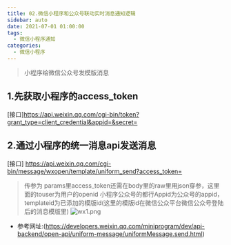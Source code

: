 ```yaml
---
title: 02.微信小程序和公众号联动实时消息通知逻辑
sidebar: auto
date: 2021-07-01 01:00:00
tags: 
  - 微信小程序通知
categories: 
  - 微信小程序
---
```



<!-- more -->
> 小程序给微信公众号发模版消息
## 1.先获取小程序的access_token 
[接口]https://api.weixin.qq.com/cgi-bin/token?grant_type=client_credential&appid=&secret=

## 2.通过小程序的统一消息api发送消息
[接口] https://api.weixin.qq.com/cgi-bin/message/wxopen/template/uniform_send?access_token=
> 传参为 params里access_token还需在body里的raw里用json穿参，这里面的touser为用户的openid 小程序公众号的都行Appid为公众号的appid，templateid为已添加的模版id(这里的模版id在微信公众平台微信公众号登陆后的消息模版里)
![wx1.png](http://47.99.154.206:8010/wx1.png)
- 参考网址:(https://developers.weixin.qq.com/miniprogram/dev/api-backend/open-api/uniform-message/uniformMessage.send.html)


